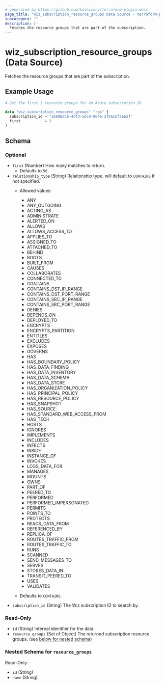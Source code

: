 ```yaml
---
# generated by https://github.com/hashicorp/terraform-plugin-docs
page_title: "wiz_subscription_resource_groups Data Source - terraform-provider-wiz"
subcategory: ""
description: |-
  Fetches the resource groups that are part of the subscription.
---
```


# wiz_subscription_resource_groups (Data Source)

Fetches the resource groups that are part of the subscription.

## Example Usage

```terraform
# Get the first 3 resource groups for an Azure subscription ID

data "wiz_subscription_resource_groups" "rgs" {
  subscription_id = "1689bd5b-4df3-5dc8-9046-2f0a15faa62f"
  first           = 3
}
```

<!-- schema generated by tfplugindocs -->
## Schema

### Optional

- `first` (Number) How many matches to return.
    - Defaults to `50`.
- `relationship_type` (String) Relationship type, will default to `CONTAINS` if not specified.
    - Allowed values: 
        - ANY
        - ANY_OUTGOING
        - ACTING_AS
        - ADMINISTRATE
        - ALERTED_ON
        - ALLOWS
        - ALLOWS_ACCESS_TO
        - APPLIES_TO
        - ASSIGNED_TO
        - ATTACHED_TO
        - BEHIND
        - BOOTS
        - BUILT_FROM
        - CAUSES
        - COLLABORATES
        - CONNECTED_TO
        - CONTAINS
        - CONTAINS_DST_IP_RANGE
        - CONTAINS_DST_PORT_RANGE
        - CONTAINS_SRC_IP_RANGE
        - CONTAINS_SRC_PORT_RANGE
        - DENIES
        - DEPENDS_ON
        - DEPLOYED_TO
        - ENCRYPTS
        - ENCRYPTS_PARTITION
        - ENTITLES
        - EXCLUDES
        - EXPOSES
        - GOVERNS
        - HAS
        - HAS_BOUNDARY_POLICY
        - HAS_DATA_FINDING
        - HAS_DATA_INVENTORY
        - HAS_DATA_SCHEMA
        - HAS_DATA_STORE
        - HAS_ORGANIZATION_POLICY
        - HAS_PRINCIPAL_POLICY
        - HAS_RESOURCE_POLICY
        - HAS_SNAPSHOT
        - HAS_SOURCE
        - HAS_STANDARD_WEB_ACCESS_FROM
        - HAS_TECH
        - HOSTS
        - IGNORES
        - IMPLEMENTS
        - INCLUDES
        - INFECTS
        - INSIDE
        - INSTANCE_OF
        - INVOKES
        - LOGS_DATA_FOR
        - MANAGES
        - MOUNTS
        - OWNS
        - PART_OF
        - PEERED_TO
        - PERFORMED
        - PERFORMED_IMPERSONATED
        - PERMITS
        - POINTS_TO
        - PROTECTS
        - READS_DATA_FROM
        - REFERENCED_BY
        - REPLICA_OF
        - ROUTES_TRAFFIC_FROM
        - ROUTES_TRAFFIC_TO
        - RUNS
        - SCANNED
        - SEND_MESSAGES_TO
        - SERVES
        - STORES_DATA_IN
        - TRANSIT_PEERED_TO
        - USES
        - VALIDATES

    - Defaults to `CONTAINS`.
- `subscription_id` (String) The Wiz subscription ID to search by.

### Read-Only

- `id` (String) Internal identifier for the data.
- `resource_groups` (Set of Object) The returned subscription resource groups. (see [below for nested schema](#nestedatt--resource_groups))

<a id="nestedatt--resource_groups"></a>
### Nested Schema for `resource_groups`

Read-Only:

- `id` (String)
- `name` (String)


